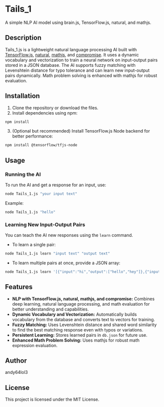 # Tails_1

A simple NLP AI model using brain.js, TensorFlow.js, natural, and mathjs.

## Description

Tails_1.js is a lightweight natural language processing AI built with [TensorFlow.js](https://www.tensorflow.org/js), [natural](https://github.com/NaturalNode/natural), [mathjs](https://mathjs.org/), and [compromise](https://github.com/spencermountain/compromise). It uses a dynamic vocabulary and vectorization to train a neural network on input-output pairs stored in a JSON database. The AI supports fuzzy matching with Levenshtein distance for typo tolerance and can learn new input-output pairs dynamically. Math problem solving is enhanced with mathjs for robust evaluation.

## Installation

1. Clone the repository or download the files.
2. Install dependencies using npm:

```bash
npm install
```

3. (Optional but recommended) Install TensorFlow.js Node backend for better performance:

```bash
npm install @tensorflow/tfjs-node
```

## Usage

### Running the AI

To run the AI and get a response for an input, use:

```bash
node Tails_1.js "your input text"
```

Example:

```bash
node Tails_1.js "hello"
```

### Learning New Input-Output Pairs

You can teach the AI new responses using the `learn` command.

- To learn a single pair:

```bash
node Tails_1.js learn "input text" "output text"
```

- To learn multiple pairs at once, provide a JSON array:

```bash
node Tails_1.js learn '[{"input":"hi","output":["hello","hey"]},{"input":"bye","output":"goodbye"}]'
```

## Features

- **NLP with TensorFlow.js, natural, mathjs, and compromise:** Combines deep learning, natural language processing, and math evaluation for better understanding and capabilities.
- **Dynamic Vocabulary and Vectorization:** Automatically builds vocabulary from the database and converts text to vectors for training.
- **Fuzzy Matching:** Uses Levenshtein distance and shared word similarity to find the best matching response even with typos or variations.
- **Persistent Learning:** Stores learned pairs in `db.json` for future use.
- **Enhanced Math Problem Solving:** Uses mathjs for robust math expression evaluation.

## Author

andy64lol3

## License

This project is licensed under the MIT License.
